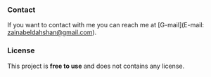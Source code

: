 ### Contact

If you want to contact with me you can reach me at [G-mail](E-mail: zainabeldahshan@gmail.com).

### License

This project is **free to use** and does not contains any license.


